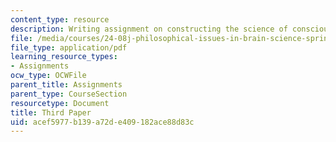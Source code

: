 ```yaml
---
content_type: resource
description: Writing assignment on constructing the science of consciousness.
file: /media/courses/24-08j-philosophical-issues-in-brain-science-spring-2009/acef5977b139a72de409182ace88d83c_MIT24_08JS09_assn05.pdf
file_type: application/pdf
learning_resource_types:
- Assignments
ocw_type: OCWFile
parent_title: Assignments
parent_type: CourseSection
resourcetype: Document
title: Third Paper
uid: acef5977-b139-a72d-e409-182ace88d83c
---
```

